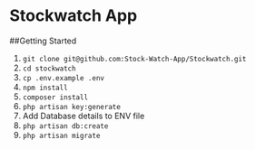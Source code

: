 # Stockwatch App

##Getting Started



1. `git clone git@github.com:Stock-Watch-App/Stockwatch.git`
2. `cd stockwatch`
3. `cp .env.example .env`
4. `npm install`
5. `composer install`
6. `php artisan key:generate`
7. Add Database details to ENV file
8. `php artisan db:create`
9. `php artisan migrate`
